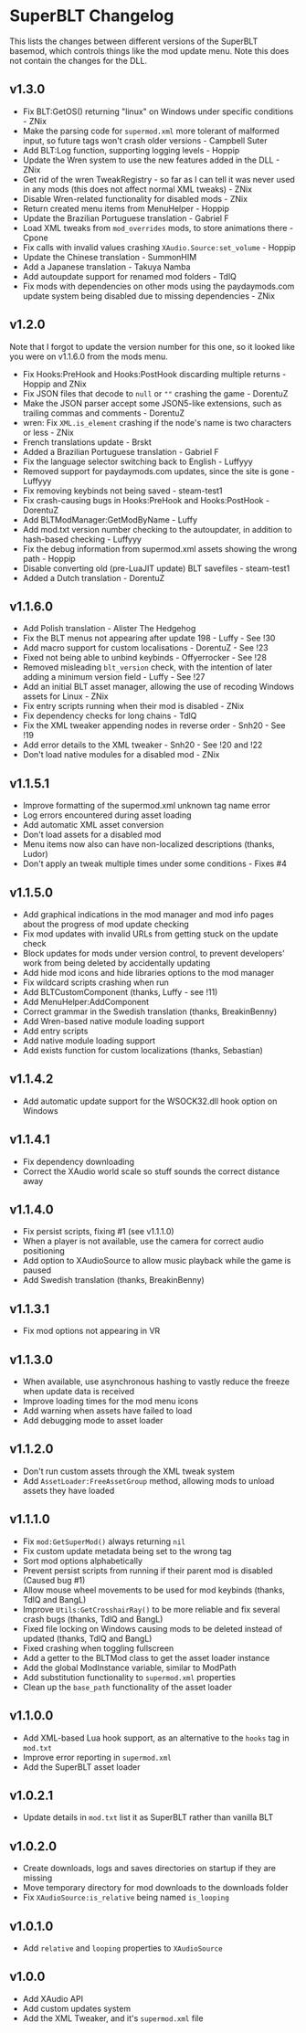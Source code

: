 # SuperBLT Changelog

This lists the changes between different versions of the SuperBLT basemod,
which controls things like the mod update menu. Note this does not contain the
changes for the DLL.

## v1.3.0

- Fix BLT:GetOS() returning "linux" on Windows under specific conditions - ZNix
- Make the parsing code for `supermod.xml` more tolerant of malformed input, so future tags won't crash older versions - Campbell Suter
- Add BLT:Log function, supporting logging levels - Hoppip
- Update the Wren system to use the new features added in the DLL - ZNix
- Get rid of the wren TweakRegistry - so far as I can tell it was never used in any mods (this does not affect normal XML tweaks) - ZNix
- Disable Wren-related functionality for disabled mods - ZNix
- Return created menu items from MenuHelper - Hoppip
- Update the Brazilian Portuguese translation - Gabriel F
- Load XML tweaks from `mod_overrides` mods, to store animations there - Cpone
- Fix calls with invalid values crashing `XAudio.Source:set_volume` - Hoppip
- Update the Chinese translation - SummonHIM
- Add a Japanese translation - Takuya Namba
- Add autoupdate support for renamed mod folders - TdlQ
- Fix mods with dependencies on other mods using the paydaymods.com update system being disabled due to missing dependencies - ZNix

## v1.2.0

Note that I forgot to update the version number for this one, so it looked like you were on v1.1.6.0 from the mods menu.

- Fix Hooks:PreHook and Hooks:PostHook discarding multiple returns - Hoppip and ZNix
- Fix JSON files that decode to `null` or `""` crashing the game - DorentuZ
- Make the JSON parser accept some JSON5-like extensions, such as trailing commas and comments - DorentuZ
- wren: Fix `XML.is_element` crashing if the node's name is two characters or less - ZNix
- French translations update - Brskt
- Added a Brazilian Portuguese translation - Gabriel F
- Fix the language selector switching back to English - Luffyyy
- Removed support for paydaymods.com updates, since the site is gone - Luffyyy
- Fix removing keybinds not being saved - steam-test1
- Fix crash-causing bugs in Hooks:PreHook and Hooks:PostHook - DorentuZ
- Add BLTModManager:GetModByName - Luffy
- Add mod.txt version number checking to the autoupdater, in addition to hash-based checking - Luffyyy
- Fix the debug information from supermod.xml assets showing the wrong path - Hoppip
- Disable converting old (pre-LuaJIT update) BLT savefiles - steam-test1
- Added a Dutch translation - DorentuZ

## v1.1.6.0

- Add Polish translation - Alister The Hedgehog
- Fix the BLT menus not appearing after update 198 - Luffy - See !30
- Add macro support for custom localisations - DorentuZ - See !23
- Fixed not being able to unbind keybinds - Offyerrocker - See !28
- Removed misleading `blt_version` check, with the intention of later adding a minimum version field - Luffy - See !27
- Add an initial BLT asset manager, allowing the use of recoding Windows assets for Linux - ZNix
- Fix entry scripts running when their mod is disabled - ZNix
- Fix dependency checks for long chains - TdlQ
- Fix the XML tweaker appending nodes in reverse order - Snh20 - See !19
- Add error details to the XML tweaker - Snh20 - See !20 and !22
- Don't load native modules for a disabled mod - ZNix

## v1.1.5.1

- Improve formatting of the supermod.xml unknown tag name error
- Log errors encountered during asset loading
- Add automatic XML asset conversion
- Don't load assets for a disabled mod
- Menu items now also can have non-localized descriptions (thanks, Ludor)
- Don't apply an tweak multiple times under some conditions - Fixes #4

## v1.1.5.0

- Add graphical indications in the mod manager and mod info pages about the progress of mod update checking
- Fix mod updates with invalid URLs from getting stuck on the update check
- Block updates for mods under version control, to prevent developers' work from being deleted by accidentally updating
- Add hide mod icons and hide libraries options to the mod manager
- Fix wildcard scripts crashing when run
- Add BLTCustomComponent (thanks, Luffy - see !11)
- Add MenuHelper:AddComponent
- Correct grammar in the Swedish translation (thanks, BreakinBenny)
- Add Wren-based native module loading support
- Add entry scripts
- Add native module loading support
- Add exists function for custom localizations (thanks, Sebastian)

## v1.1.4.2

- Add automatic update support for the WSOCK32.dll hook option on Windows

## v1.1.4.1

- Fix dependency downloading
- Correct the XAudio world scale so stuff sounds the correct distance away

## v1.1.4.0

- Fix persist scripts, fixing #1 (see v1.1.1.0)
- When a player is not available, use the camera for correct audio positioning
- Add option to XAudioSource to allow music playback while the game is paused
- Add Swedish translation (thanks, BreakinBenny)

## v1.1.3.1

- Fix mod options not appearing in VR

## v1.1.3.0

- When available, use asynchronous hashing to vastly reduce the freeze when update data is received
- Improve loading times for the mod menu icons
- Add warning when assets have failed to load
- Add debugging mode to asset loader

## v1.1.2.0

- Don't run custom assets through the XML tweak system
- Add `AssetLoader:FreeAssetGroup` method, allowing mods to unload assets they have loaded

## v1.1.1.0

- Fix `mod:GetSuperMod()` always returning `nil`
- Fix custom update metadata being set to the wrong tag
- Sort mod options alphabetically
- Prevent persist scripts from running if their parent mod is disabled (Caused bug #1)
- Allow mouse wheel movements to be used for mod keybinds (thanks, TdlQ and BangL)
- Improve `Utils:GetCrosshairRay()` to be more reliable and fix several crash bugs (thanks, TdlQ and BangL)
- Fixed file locking on Windows causing mods to be deleted instead of updated (thanks, TdlQ and BangL)
- Fixed crashing when toggling fullscreen
- Add a getter to the BLTMod class to get the asset loader instance
- Add the global ModInstance variable, similar to ModPath
- Add substitution functionality to `supermod.xml` properties
- Clean up the `base_path` functionality of the asset loader

## v1.1.0.0

- Add XML-based Lua hook support, as an alternative to the `hooks` tag in `mod.txt`
- Improve error reporting in `supermod.xml`
- Add the SuperBLT asset loader

## v1.0.2.1

- Update details in `mod.txt` list it as SuperBLT rather than vanilla BLT

## v1.0.2.0

- Create downloads, logs and saves directories on startup if they are missing
- Move temporary directory for mod downloads to the downloads folder
- Fix `XAudioSource:is_relative` being named `is_looping`

## v1.0.1.0

- Add `relative` and `looping` properties to `XAudioSource`

## v1.0.0

- Add XAudio API
- Add custom updates system
- Add the XML Tweaker, and it's `supermod.xml` file

